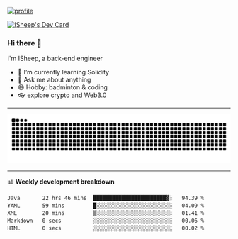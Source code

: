 [![profile](https://user-images.githubusercontent.com/54968314/208005045-e4b42f3b-833d-4242-bfcc-e764865553a2.svg)](https://www.calligrapher.ai/)

<a href="https://app.daily.dev/linziyang1106"><img src="https://api.daily.dev/devcards/v2/i4Spwx5Skx5FpTqWcwoit.png?r=kgx&type=wide" width="652" alt="ISheep's Dev Card"/></a>

### Hi there 🐏

I'm ISheep, a back-end engineer

- 🔭 I’m currently learning Solidity
- 💬 Ask me about anything
- 😄 Hobby: badminton & coding
- 👓 explore crypto and Web3.0

-------

![](https://raw.githubusercontent.com/ISheepp/ISheepp/output/github-contribution-grid-snake.svg)

-------

📊 **Weekly development breakdown**
<!--START_SECTION:waka-->

```txt
Java       22 hrs 46 mins  ███████████████████████▓░   94.39 %
YAML       59 mins         █░░░░░░░░░░░░░░░░░░░░░░░░   04.09 %
XML        20 mins         ▒░░░░░░░░░░░░░░░░░░░░░░░░   01.41 %
Markdown   0 secs          ░░░░░░░░░░░░░░░░░░░░░░░░░   00.06 %
HTML       0 secs          ░░░░░░░░░░░░░░░░░░░░░░░░░   00.02 %
```

<!--END_SECTION:waka-->
